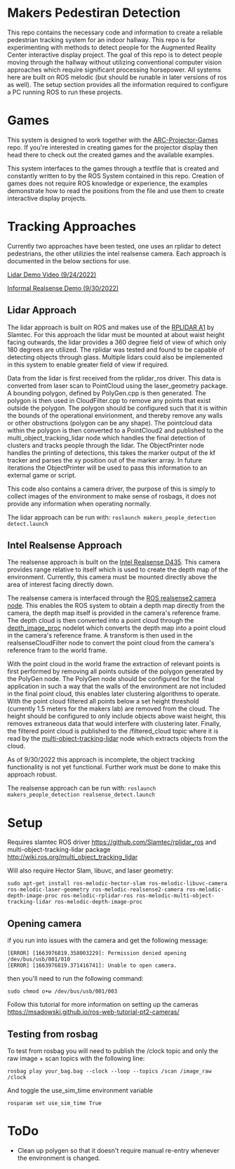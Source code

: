 # Makers Pedestiran Detection

<!-- This repo contains the necessary code and information to create a reliable pedestrian tracking system for an indoor hallway.

The goal is to create a reliable method to detect people moving through the hallway outside the Augmented Reality Center, without relying on computer vision which is both difficult to develop and requires excessive processing power. 
Drivers, filtering, and other needed operations are all handled within this package. 

The code in this repo was developed for ROS Melodic, but should be capable of working on newer versions of ROS with modification to the setup.  -->

This repo contains the necessary code and information to create a reliable pedestrian tracking system for an indoor hallway. 
This repo is for experimenting with methods to detect people for the Augmented Reality Center interactive display project. 
The goal of this repo is to detect people moving through the hallway without utilizing conventional computer vision approaches which require significant processing horsepower. 
All systems here are built on ROS melodic (but should be runable in later versions of ros as well). 
The setup section provides all the information required to configure a PC running ROS to run these projects. 

# Games 

This system is designed to work together with the [ARC-Projector-Games](https://github.com/Makers-Oakland-University/ARC-Projector-Games) repo. If you're interested in creating games for the projector display then head there to check out the created games and the available examples. 

This system interfaces to the games through a textfile that is created and constantly written to by the ROS System contained in this repo. Creation of games does not require ROS knowledge or experience, the examples demonstrate how to read the positions from the file and use them to create interactive display projects. 

# Tracking Approaches

Currently two approaches have been tested, one uses an rplidar to detect pedestrians, the other utilizies the intel realsense camera. 
Each approach is documented in the below sections for use. 

[Lidar Demo Video (9/24/2022)](https://youtu.be/cwWT9cA8Y9Q)

[Informal Realsense Demo (9/30/2022)](https://www.youtube.com/watch?v=56GA1SOgyls)

## Lidar Approach

The lidar approach is built on ROS and makes use of the [RPLIDAR A1](https://www.adafruit.com/product/4010) by Slamtec. 
For this approach the lidar must be mounted at about waist height facing outwards, the lidar provides a 360 degree field of view of which only 180 degrees are utilized. 
The rplidar was tested and found to be capable of detecting objects through glass. 
Multiple lidars could also be implemented in this system to enable greater field of view if required. 

Data from the lidar is first received from the rplidar_ros driver. 
This data is converted from laser scan to PointCloud using the laser_geometry package. 
A bounding polygon, defined by PolyGen.cpp is then generated.
The polygon is then used in CloudFilter.cpp to remove any points that exist outside the polygon. 
The polygon should be configured such that it is within the bounds of the operational envirionment, and thereby remove any walls or other obstructions (polygon can be any shape). 
The pointcloud data within the polygon is then converted to a PointCloud2 and published to the multi_object_tracking_lidar node which handles the final detection of clusters and tracks people through the lidar. 
The ObjectPrinter node handles the printing of detections, this takes the marker output of the kf tracker and parses the xy position out of the marker array. 
In future iterations the ObjectPrinter will be used to pass this information to an external game or script.

This code also contains a camera driver, the purpose of this is simply to collect images of the environment to make sense of rosbags, it does not provide any information when operating normally. 

The lidar approach can be run with: 
```roslaunch makers_people_detection detect.launch```


## Intel Realsense Approach

The realsense approach is built on the [Intel Realsense D435](https://www.intelrealsense.com/depth-camera-d435/). 
This camera provides range relative to itself which is used to create the depth map of the environment. 
Currently, this camera must be mounted directly above the area of interest facing directly down. 

The realsense camera is interfaced through the [ROS realsense2 camera node](http://wiki.ros.org/realsense2_camera). 
This enables the ROS system to obtain a depth map directly from the camera, the depth map itself is provided in the camera's reference frame. 
The depth cloud is then converted into a point cloud through the [depth_image_proc](http://wiki.ros.org/depth_image_proc) nodelet which converts the depth map into a point cloud in the camera's reference frame. 
A transform is then used in the realsenseCloudFilter node to convert the point cloud from the camera's reference fram to the world frame. 

With the point cloud in the world frame the extraction of relevant points is first performed by removing all points outside of the polygon generated by the PolyGen node. 
The PolyGen node should be configured for the final application in such a way that the walls of the environment are not included in the final point cloud, this enables later clustering algorithms to operate. 
With the point cloud filtered all points below a set height threshold (currently 1.5 meters for the makers lab) are removed from the cloud. 
The height should be configured to only include objects above waist height, this removes extraneous data that would interfere with clustering later. 
Finally, the filtered point cloud is published to the /filtered_cloud topic where it is read by the [multi-object-tracking-lidar](http://wiki.ros.org/multi_object_tracking_lidar) node which extracts objects from the cloud. 

As of 9/30/2022 this approach is incomplete, the object tracking functionality is not yet functional. 
Further work must be done to make this approach robust. 

The realsense approach can be run with: 
```roslaunch makers_people_detection realsense_detect.launch```


# Setup

Requires slamtec ROS driver https://github.com/Slamtec/rplidar_ros and multi-object-tracking-lidar package http://wiki.ros.org/multi_object_tracking_lidar


Will also require Hector Slam, libuvc, and laser geometry:

```sudo apt-get install ros-melodic-hector-slam ros-melodic-libuvc-camera ros-melodic-laser-geometry ros-melodic-realsense2-camera ros-melodic-depth-image-proc ros-melodic-rplidar-ros ros-melodic-multi-object-tracking-lidar ros-melodic-depth-image-proc```


## Opening camera

if you run into issues with the camera and get the following message: 
```
[ERROR] [1663976819.358003229]: Permission denied opening /dev/bus/usb/001/010
[ERROR] [1663976819.371416741]: Unable to open camera.
```
then you'll need to run the following command:
```
sudo chmod o+w /dev/bus/usb/001/003
```

Follow this tutorial for more information on setting up the cameras https://msadowski.github.io/ros-web-tutorial-pt2-cameras/

## Testing from rosbag
To test from rosbag you will need to publish the /clock topic and only the raw image  + scan topics with the following line: 
```
rosbag play your_bag.bag --clock --loop --topics /scan /image_raw /clock
```
And toggle the use_sim_time environment variable 
```
rosparam set use_sim_time True
```


# ToDo 
- Clean up polygen so that it doesn't require manual re-entry whenever the environment is changed. 
